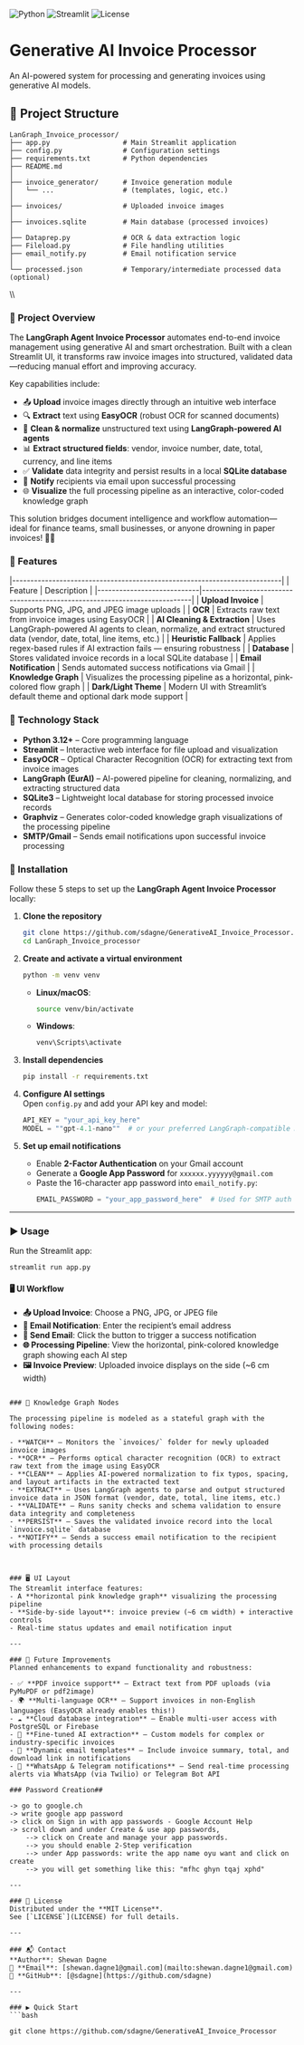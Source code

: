 ﻿

![Python](https://img.shields.io/badge/Python-3.12%2B-blue?logo=python&logoColor=white)
![Streamlit](https://img.shields.io/badge/Streamlit-1.30%2B-FF4B4B?logo=streamlit&logoColor=white)
![License](https://img.shields.io/badge/License-MIT-green)


# Generative AI Invoice Processor

An AI-powered system for processing and generating invoices using generative AI models.

## 📁 Project Structure

```text
LanGraph_Invoice_processor/
├── app.py                  # Main Streamlit application
├── config.py               # Configuration settings
├── requirements.txt        # Python dependencies
├── README.md
│
├── invoice_generator/      # Invoice generation module
│   └── ...                 # (templates, logic, etc.)
│
├── invoices/               # Uploaded invoice images
│
├── invoices.sqlite         # Main database (processed invoices)
│
├── Dataprep.py             # OCR & data extraction logic
├── Fileload.py             # File handling utilities
├── email_notify.py         # Email notification service
│
└── processed.json          # Temporary/intermediate processed data (optional)
```
\\\

### 🔵 Project Overview

The **LangGraph Agent Invoice Processor** automates end-to-end invoice management using generative AI and smart orchestration. Built with a clean Streamlit UI, it transforms raw invoice images into structured, validated data—reducing manual effort and improving accuracy.

Key capabilities include:

- 📤 **Upload** invoice images directly through an intuitive web interface  
- 🔍 **Extract** text using **EasyOCR** (robust OCR for scanned documents)  
- 🧠 **Clean & normalize** unstructured text using **LangGraph-powered AI agents**  
- 📊 **Extract structured fields**: vendor, invoice number, date, total, currency, and line items  
- ✅ **Validate** data integrity and persist results in a local **SQLite database**  
- 📧 **Notify** recipients via email upon successful processing  
- 🌐 **Visualize** the full processing pipeline as an interactive, color-coded knowledge graph  

This solution bridges document intelligence and workflow automation—ideal for finance teams, small businesses, or anyone drowning in paper invoices! 💼📄


### 🔵 Features
|--------------------------------------------------------------------------|
| Feature                    | Description                                 |
|----------------------------|---------------------------------------------------------------------------|
| **Upload Invoice**         | Supports PNG, JPG, and JPEG image uploads                                   |
| **OCR**                    | Extracts raw text from invoice images using EasyOCR                      |
| **AI Cleaning & Extraction** | Uses LangGraph-powered AI agents to clean, normalize, and extract structured data (vendor, date, total, line items, etc.) |
| **Heuristic Fallback**     | Applies regex-based rules if AI extraction fails — ensuring robustness       |
| **Database**               | Stores validated invoice records in a local SQLite database                     |
| **Email Notification**     | Sends automated success notifications via Gmail                        |
| **Knowledge Graph**        | Visualizes the processing pipeline as a horizontal, pink-colored flow graph |
| **Dark/Light Theme**       | Modern UI with Streamlit’s default theme and optional dark mode support     |

### 🔧 Technology  Stack

- **Python 3.12+** – Core programming language  
- **Streamlit** – Interactive web interface for file upload and visualization  
- **EasyOCR** – Optical Character Recognition (OCR) for extracting text from invoice images  
- **LangGraph (EurAI)** – AI-powered pipeline for cleaning, normalizing, and extracting structured data  
- **SQLite3** – Lightweight local database for storing processed invoice records  
- **Graphviz** – Generates color-coded knowledge graph visualizations of the processing pipeline  
- **SMTP/Gmail** – Sends email notifications upon successful invoice processing  

### 🔷 Installation

Follow these 5 steps to set up the **LangGraph Agent Invoice Processor** locally:

1. **Clone the repository**  
   ```bash
   git clone https://github.com/sdagne/GenerativeAI_Invoice_Processor.git
   cd LanGraph_Invoice_processor
   ```

2. **Create and activate a virtual environment**  
   ```bash
   python -m venv venv
   ```
   - **Linux/macOS**:  
     ```bash
     source venv/bin/activate
     ```
   - **Windows**:  
     ```powershell
     venv\Scripts\activate
     ```

3. **Install dependencies**  
   ```bash
   pip install -r requirements.txt
   ```

4. **Configure AI settings**  
   Open `config.py` and add your API key and model:
   ```python
   API_KEY = "your_api_key_here"
   MODEL = ""gpt-4.1-nano""  # or your preferred LangGraph-compatible model
   ```
5. **Set up email notifications**  
   - Enable **2-Factor Authentication** on your Gmail account  
   - Generate a **Google App Password** for `xxxxxx.yyyyyy@gmail.com`  
   - Paste the 16-character app password into `email_notify.py`:
     ```python
     EMAIL_PASSWORD = "your_app_password_here"  # Used for SMTP auth
     ```

---

### ▶️ Usage

Run the Streamlit app:
```bash
streamlit run app.py
```

#### 🖥️ UI Workflow
- **📤 Upload Invoice**: Choose a PNG, JPG, or JPEG file  
- **📧 Email Notification**: Enter the recipient’s email address  
- **📨 Send Email**: Click the button to trigger a success notification  
- **🌐 Processing Pipeline**: View the horizontal, pink-colored knowledge graph showing each AI step  
- **🖼️ Invoice Preview**: Uploaded invoice displays on the side (~6 cm width)

```

### 🔵 Knowledge Graph Nodes

The processing pipeline is modeled as a stateful graph with the following nodes:

- **WATCH** – Monitors the `invoices/` folder for newly uploaded invoice images  
- **OCR** – Performs optical character recognition (OCR) to extract raw text from the image using EasyOCR  
- **CLEAN** – Applies AI-powered normalization to fix typos, spacing, and layout artifacts in the extracted text  
- **EXTRACT** – Uses LangGraph agents to parse and output structured invoice data in JSON format (vendor, date, total, line items, etc.)  
- **VALIDATE** – Runs sanity checks and schema validation to ensure data integrity and completeness  
- **PERSIST** – Saves the validated invoice record into the local `invoice.sqlite` database  
- **NOTIFY** – Sends a success email notification to the recipient with processing details  



### 🖥️ UI Layout  
The Streamlit interface features:  
- A **horizontal pink knowledge graph** visualizing the processing pipeline  
- **Side-by-side layout**: invoice preview (~6 cm width) + interactive controls  
- Real-time status updates and email notification input  

---

### 🔮 Future Improvements  
Planned enhancements to expand functionality and robustness:  

- ✅ **PDF invoice support** – Extract text from PDF uploads (via PyMuPDF or pdf2image)  
- 🌍 **Multi-language OCR** – Support invoices in non-English languages (EasyOCR already enables this!)  
- ☁️ **Cloud database integration** – Enable multi-user access with PostgreSQL or Firebase  
- 🎯 **Fine-tuned AI extraction** – Custom models for complex or industry-specific invoices  
- 📧 **Dynamic email templates** – Include invoice summary, total, and download link in notifications  
- 💬 **WhatsApp & Telegram notifications** – Send real-time processing alerts via WhatsApp (via Twilio) or Telegram Bot API  

### Password Creation##

-> go to google.ch
-> write google app password
-> click on Sign in with app passwords - Google Account Help
-> scroll down and under Create & use app passwords, 
    --> click on Create and manage your app passwords.
    --> you should enable 2-Step verification
    --> under App passwords: write the app name oyu want and click on create
    --> you will get something like this: "mfhc ghyn tqaj xphd"

---

### 📄 License  
Distributed under the **MIT License**.  
See [`LICENSE`](LICENSE) for full details.

---

### 📬 Contact  
**Author**: Shewan Dagne  
📧 **Email**: [shewan.dagne1@gmail.com](mailto:shewan.dagne1@gmail.com)  
🐙 **GitHub**: [@sdagne](https://github.com/sdagne)  

---

### ▶️ Quick Start  
```bash

git clone https://github.com/sdagne/GenerativeAI_Invoice_Processor

```

